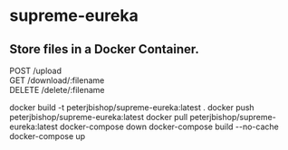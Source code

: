# supreme-eureka

## Store files in a Docker Container.

POST   /upload                  
GET    /download/:filename       
DELETE /delete/:filename     

docker build -t peterjbishop/supreme-eureka:latest . 
docker push peterjbishop/supreme-eureka:latest 
docker pull peterjbishop/supreme-eureka:latest 
docker-compose down 
docker-compose build --no-cache 
docker-compose up